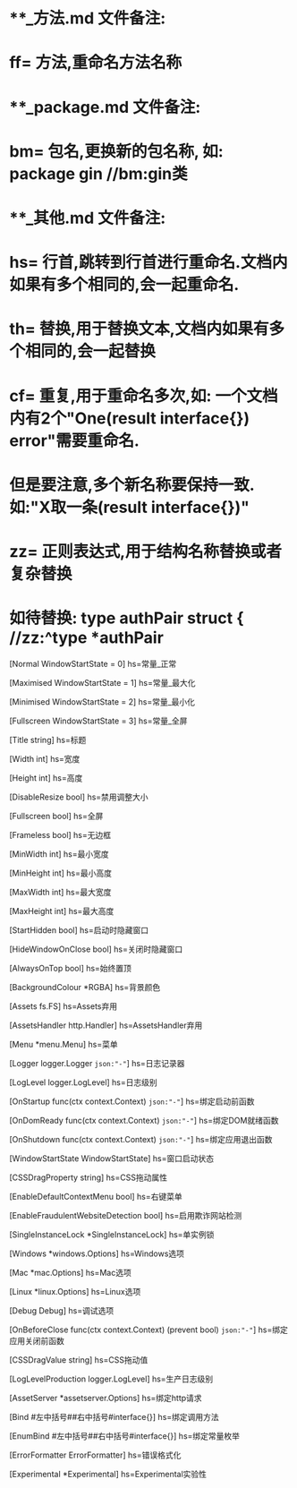 # **_方法.md 文件备注:
# ff= 方法,重命名方法名称
# 
# **_package.md 文件备注:
# bm= 包名,更换新的包名称, 如: package gin //bm:gin类
#
# **_其他.md 文件备注:
# hs= 行首,跳转到行首进行重命名.文档内如果有多个相同的,会一起重命名.
# th= 替换,用于替换文本,文档内如果有多个相同的,会一起替换
# cf= 重复,用于重命名多次,如: 一个文档内有2个"One(result interface{}) error"需要重命名.
#     但是要注意,多个新名称要保持一致. 如:"X取一条(result interface{})"
# zz= 正则表达式,用于结构名称替换或者复杂替换
#     如待替换: type authPair struct { //zz:^type *authPair

[Normal     WindowStartState = 0]
hs=常量_正常

[Maximised  WindowStartState = 1]
hs=常量_最大化

[Minimised  WindowStartState = 2]
hs=常量_最小化

[Fullscreen WindowStartState = 3]
hs=常量_全屏

[Title             string]
hs=标题

[Width             int]
hs=宽度

[Height            int]
hs=高度

[DisableResize     bool]
hs=禁用调整大小

[Fullscreen        bool]
hs=全屏

[Frameless         bool]
hs=无边框

[MinWidth          int]
hs=最小宽度

[MinHeight         int]
hs=最小高度

[MaxWidth          int]
hs=最大宽度

[MaxHeight         int]
hs=最大高度

[StartHidden       bool]
hs=启动时隐藏窗口

[HideWindowOnClose bool]
hs=关闭时隐藏窗口

[AlwaysOnTop       bool]
hs=始终置顶

[BackgroundColour *RGBA]
hs=背景颜色

[Assets fs.FS]
hs=Assets弃用

[AssetsHandler http.Handler]
hs=AssetsHandler弃用

[Menu               *menu.Menu]
hs=菜单

[Logger             logger.Logger   `json:"-"`]
hs=日志记录器

[LogLevel           logger.LogLevel]
hs=日志级别

[OnStartup          func(ctx context.Context)                `json:"-"`]
hs=绑定启动前函数

[OnDomReady         func(ctx context.Context)                `json:"-"`]
hs=绑定DOM就绪函数

[OnShutdown         func(ctx context.Context)                `json:"-"`]
hs=绑定应用退出函数

[WindowStartState   WindowStartState]
hs=窗口启动状态

[CSSDragProperty string]
hs=CSS拖动属性

[EnableDefaultContextMenu bool]
hs=右键菜单

[EnableFraudulentWebsiteDetection bool]
hs=启用欺诈网站检测

[SingleInstanceLock *SingleInstanceLock]
hs=单实例锁

[Windows *windows.Options]
hs=Windows选项

[Mac     *mac.Options]
hs=Mac选项

[Linux   *linux.Options]
hs=Linux选项

[Debug Debug]
hs=调试选项

[OnBeforeClose      func(ctx context.Context) (prevent bool) `json:"-"`]
hs=绑定应用关闭前函数

[CSSDragValue string]
hs=CSS拖动值

[LogLevelProduction logger.LogLevel]
hs=生产日志级别

[AssetServer        *assetserver.Options]
hs=绑定http请求

 
[Bind               #左中括号##右中括号#interface{}]
hs=绑定调用方法

[EnumBind           #左中括号##右中括号#interface{}]
hs=绑定常量枚举

[ErrorFormatter ErrorFormatter]
hs=错误格式化

[Experimental *Experimental]
hs=Experimental实验性
